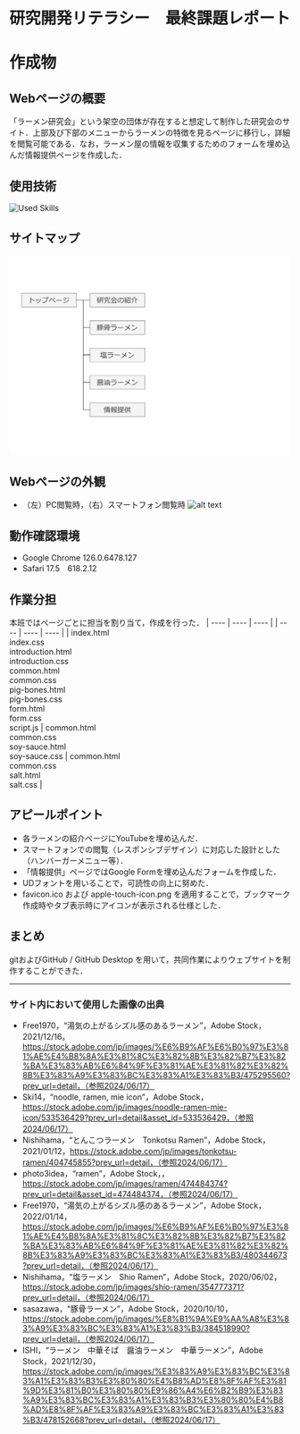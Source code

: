 # 研究開発リテラシー　最終課題レポート
# 作成物
## Webページの概要
「ラーメン研究会」という架空の団体が存在すると想定して制作した研究会のサイト．上部及び下部のメニューからラーメンの特徴を見るページに移行し，詳細を閲覧可能である．なお，ラーメン屋の情報を収集するためのフォームを埋め込んだ情報提供ページを作成した．

## 使用技術
![Used Skills](https://skillicons.dev/icons?i=html,css,js,git,github)

## サイトマップ
![alt text](img/sitemap-U.png)

## Webページの外観
- （左）PC閲覧時，（右）スマートフォン閲覧時
![alt text](img/image-U.png)

## 動作確認環境
- Google Chrome 126.0.6478.127
- Safari 17.5　618.2.12

## 作業分担
本班ではページごとに担当を割り当て，作成を行った．
| ---- | ---- | ---- |
| ---- | ---- | ---- |
| index.html <br> index.css <br> introduction.html <br> introduction.css <br> common.html <br> common.css <br> pig-bones.html <br> pig-bones.css <br> form.html <br> form.css <br> script.js | common.html <br> common.css <br> soy-sauce.html <br> soy-sauce.css | common.html <br> common.css <br> salt.html <br> salt.css |

## アピールポイント
- 各ラーメンの紹介ページにYouTubeを埋め込んだ．
- スマートフォンでの閲覧（レスポンシブデザイン）に対応した設計とした（ハンバーガーメニュー等）．
- 「情報提供」ページではGoogle Formを埋め込んだフォームを作成した．
- UDフォントを用いることで，可読性の向上に努めた．
- favicon.ico および apple-touch-icon.png を適用することで，ブックマーク作成時やタブ表示時にアイコンが表示される仕様とした．

## まとめ
gitおよびGitHub / GitHub Desktop を用いて，共同作業によりウェブサイトを制作することができた．

------
### サイト内において使用した画像の出典
- Free1970，“湯気の上がるシズル感のあるラーメン”，Adobe Stock，2021/12/16，https://stock.adobe.com/jp/images/%E6%B9%AF%E6%B0%97%E3%81%AE%E4%B8%8A%E3%81%8C%E3%82%8B%E3%82%B7%E3%82%BA%E3%83%AB%E6%84%9F%E3%81%AE%E3%81%82%E3%82%8B%E3%83%A9%E3%83%BC%E3%83%A1%E3%83%B3/475295560?prev_url=detail，（参照2024/06/17）
- Ski14，“noodle, ramen, mie icon”，Adobe Stock，https://stock.adobe.com/jp/images/noodle-ramen-mie-icon/533536429?prev_url=detail&asset_id=533536429，（参照2024/06/17）
- Nishihama，“とんこつラーメン　Tonkotsu Ramen”，Adobe Stock，2021/01/12，https://stock.adobe.com/jp/images/tonkotsu-ramen/404745855?prev_url=detail，（参照2024/06/17）
- photo3idea，“ramen”，Adobe Stock，，https://stock.adobe.com/jp/images/ramen/474484374?prev_url=detail&asset_id=474484374，（参照2024/06/17）
- Free1970，“湯気の上がるシズル感のあるラーメン”，Adobe Stock，2022/01/14，https://stock.adobe.com/jp/images/%E6%B9%AF%E6%B0%97%E3%81%AE%E4%B8%8A%E3%81%8C%E3%82%8B%E3%82%B7%E3%82%BA%E3%83%AB%E6%84%9F%E3%81%AE%E3%81%82%E3%82%8B%E3%83%A9%E3%83%BC%E3%83%A1%E3%83%B3/480344673?prev_url=detail，（参照2024/06/17）
- Nishihama，“塩ラーメン　Shio Ramen”，Adobe Stock，2020/06/02，https://stock.adobe.com/jp/images/shio-ramen/354777371?prev_url=detail，（参照2024/06/17）
- sasazawa，“豚骨ラーメン”，Adobe Stock，2020/10/10，https://stock.adobe.com/jp/images/%E8%B1%9A%E9%AA%A8%E3%83%A9%E3%83%BC%E3%83%A1%E3%83%B3/384518990?prev_url=detail，（参照2024/06/17）
- ISHI，“ラーメン　中華そば　醤油ラーメン　中華ラーメン”，Adobe Stock，2021/12/30，https://stock.adobe.com/jp/images/%E3%83%A9%E3%83%BC%E3%83%A1%E3%83%B3%E3%80%80%E4%B8%AD%E8%8F%AF%E3%81%9D%E3%81%B0%E3%80%80%E9%86%A4%E6%B2%B9%E3%83%A9%E3%83%BC%E3%83%A1%E3%83%B3%E3%80%80%E4%B8%AD%E8%8F%AF%E3%83%A9%E3%83%BC%E3%83%A1%E3%83%B3/478152668?prev_url=detail，（参照2024/06/17）

